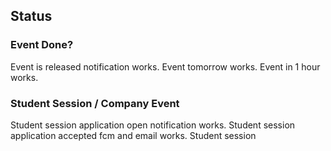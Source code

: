 ## Status
### Event Done?

Event is released notification works.
Event tomorrow works.
Event in 1 hour works.

### Student Session / Company Event

Student session application open notification works.
Student session application accepted fcm and email works.
Student session 